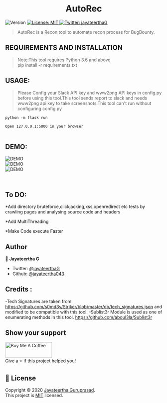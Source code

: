 <h1 align="center">AutoRec</h1>
<p>
  <img alt="Version" src="https://img.shields.io/badge/version-1.0.0-blue.svg?cacheSeconds=2592000" />
  <a href="https://github.com/jayateertha043/AutoRec/blob/master/LICENCE.txt" target="_blank">
    <img alt="License: MIT" src="https://img.shields.io/badge/License-MIT-yellow.svg" />
  </a>
  <a href="https://twitter.com/jayateerthaG" target="_blank">
    <img alt="Twitter: jayateerthaG" src="https://img.shields.io/twitter/follow/jayateerthaG.svg?style=social" />
  </a>
</p>

>AutoRec is a Recon tool to automate recon process for BugBounty.

## REQUIREMENTS AND INSTALLATION
>Note:This tool requires Python 3.6 and above <br />
>pip install -r requirements.txt


## USAGE:

>Please Config your Slack API key and www2png API keys in config.py before using this tool.This tool sends report to slack and needs www2png api key to take screenshots.This tool can't run without configuring config.py

```python -m flask run```

```Open 127.0.0.1:5000 in your browser```
<br /><br />


## DEMO:

<img alt="DEMO" src="https://github.com/jayateertha043/AutoRec/blob/master/Home.PNG" ><br />
<img alt="DEMO" src="https://github.com/jayateertha043/AutoRec/blob/master/Relax.PNG" ><br />
<img alt="DEMO" src="https://github.com/jayateertha043/AutoRec/blob/master/Report.PNG"><br />

<br />

## To DO:

*Add directory bruteforce,clickjacking,xss,openredirect etc tests by crawling pages and analysing source code and headers


*Add MultiThreading


*Make Code execute Faster

## Author

👤 **Jayateertha G**

* Twitter: [@jayateerthaG](https://twitter.com/jayateerthaG)
* Github: [@jayateertha043](https://github.com/jayateertha043)

## Credits :
-Tech Signatures are taken from https://github.com/s0md3v/Striker/blob/master/db/tech_signatures.json and modified to be compatible with this tool.
-Sublist3r Module is used as one of enumerating methods in this tool. https://github.com/aboul3la/Sublist3r

## Show your support
<a href="https://www.buymeacoffee.com/en3EoKG7j" target="_blank"><img src="https://cdn.buymeacoffee.com/buttons/default-orange.png" alt="Buy Me A Coffee" height="50px" width="150px" ></a><br />
Give a ⭐️ if this project helped you!


## 📝 License

Copyright © 2020 [Jayateertha Guruprasad](https://github.com/jayateertha043).<br />
This project is [MIT](https://github.com/jayateertha043/AutoRec/blob/master/LICENCE.txt) licensed.

